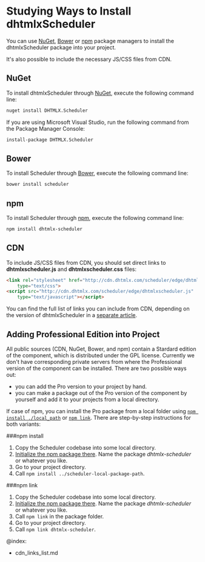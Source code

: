Studying Ways to Install dhtmlxScheduler 
==========================================

You can use [NuGet](http://www.nuget.org/), [Bower](http://bower.io/) or [npm](https://www.npmjs.com/) package managers to install the dhtmlxScheduler package into your project.

It's also possible to include the necessary JS/CSS files from CDN.


NuGet
-------------------------
To install dhtmlxScheduler through [NuGet](http://www.nuget.org/), execute the following command line:

~~~html
nuget install DHTMLX.Scheduler
~~~

If you are using Microsoft Visual Studio, run the following command from the Package Manager Console:

~~~html
install-package DHTMLX.Scheduler
~~~


Bower
-------------------------
To install Scheduler through [Bower](http://bower.io/), execute the following command line:

~~~html
bower install scheduler
~~~

npm
-------------------------
To install Scheduler through [npm](https://www.npmjs.com/package/dhtmlx-scheduler), execute the following command line:

~~~html
npm install dhtmlx-scheduler
~~~

CDN
-----

To include JS/CSS files from CDN, you should set direct links to **dhtmlxscheduler.js** and **dhtmlxscheduler.css** files:

~~~html
<link rel="stylesheet" href="http://cdn.dhtmlx.com/scheduler/edge/dhtmlxscheduler.css" 
	type="text/css"> 
<script src="http://cdn.dhtmlx.com/scheduler/edge/dhtmlxscheduler.js" 
	type="text/javascript"></script>  
~~~

You can find the full list of links you can include from CDN, depending on the version of dhtmlxScheduler in a [separate article](cdn_links_list.md).

Adding Professional Edition into Project
---------------------------------

All public sources (CDN, NuGet, Bower, and npm) contain a Stardard edition of the component, which is distributed under the GPL license.
Currently we don't have corresponding private servers from where the Professional version of the component can be installed. There are two possible ways out:
 
- you can add the Pro version to your project by hand.
- you can make a package out of the Pro version of the component by yourself and add it to your projects from a local directory.

If case of npm, you can install the Pro package from a local folder using  [`npm install ./local_path`](https://docs.npmjs.com/cli/install) or [`npm link`](https://docs.npmjs.com/cli/link).
There are step-by-step instructions for both variants:

###npm install

1. Copy the Scheduler codebase into some local directory.
2. [Initialize the npm package there](https://docs.npmjs.com/cli/init). Name the package *dhtmlx-scheduler* or whatever you like.
3. Go to your project directory. 
4. Call `npm install ../scheduler-local-package-path`.

###npm link

1. Copy the Scheduler codebase into some local directory.
2. [Initialize the npm package there](https://docs.npmjs.com/cli/init). Name the package *dhtmlx-scheduler* or whatever you like.
3. Call `npm link` in the package folder.
4. Go to your project directory.
5. Call `npm link dhtmlx-scheduler`.



@index:
- cdn_links_list.md